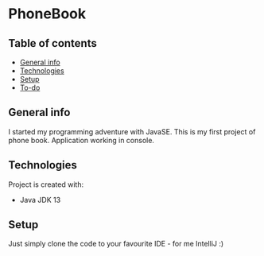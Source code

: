 # PhoneBook

## Table of contents
* [General info](#general-info)
* [Technologies](#technologies)
* [Setup](#setup)
* [To-do](#to-do)

## General info
I started my programming adventure with JavaSE. This is my first project of phone book. Application working in console.
	
## Technologies
Project is created with:
* Java JDK 13

## Setup
Just simply clone the code to your favourite IDE - for me IntelliJ :)
